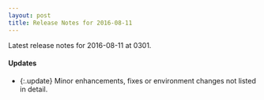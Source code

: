 ```yaml
---
layout: post
title: Release Notes for 2016-08-11
---
```


Latest release notes for 2016-08-11 at 0301.

<div class='updates' markdown='1'>

#### Updates

- {:.update} Minor enhancements, fixes or environment changes not listed in detail.

</div>


